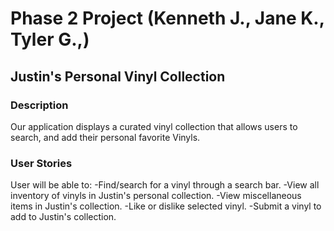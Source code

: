 # Phase 2 Project (Kenneth J., Jane K., Tyler G.,)

## Justin's Personal Vinyl Collection 

### Description
Our application displays a curated vinyl collection that allows users to search, and add their personal favorite Vinyls. 

### User Stories 
User will be able to: 
-Find/search for a vinyl through a search bar.
-View all inventory of vinyls in Justin's personal collection.
-View miscellaneous items in Justin's collection. 
-Like or dislike selected vinyl.
-Submit a vinyl to add to Justin's collection. 